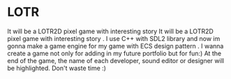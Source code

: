 # LOTR
It will be a LOTR2D pixel game with interesting story
It will be a LOTR2D pixel game with interesting story . I use C++ with SDL2 library 
and now im gonna make a game engine for my game with ECS design pattern . I wanna create a game not only for adding 
in my future portfolio but for fun:) At the end of the game, the name of each developer, 
sound editor or designer will be highlighted. Don't waste time :)
